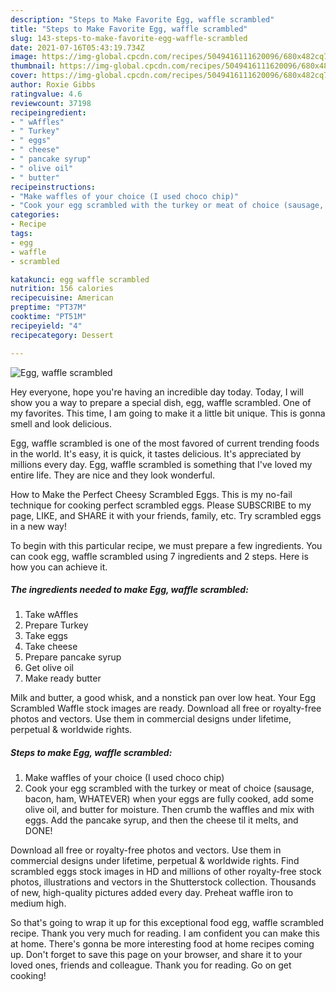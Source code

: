 ```yaml
---
description: "Steps to Make Favorite Egg, waffle scrambled"
title: "Steps to Make Favorite Egg, waffle scrambled"
slug: 143-steps-to-make-favorite-egg-waffle-scrambled
date: 2021-07-16T05:43:19.734Z
image: https://img-global.cpcdn.com/recipes/5049416111620096/680x482cq70/egg-waffle-scrambled-recipe-main-photo.jpg
thumbnail: https://img-global.cpcdn.com/recipes/5049416111620096/680x482cq70/egg-waffle-scrambled-recipe-main-photo.jpg
cover: https://img-global.cpcdn.com/recipes/5049416111620096/680x482cq70/egg-waffle-scrambled-recipe-main-photo.jpg
author: Roxie Gibbs
ratingvalue: 4.6
reviewcount: 37198
recipeingredient:
- " wAffles"
- " Turkey"
- " eggs"
- " cheese"
- " pancake syrup"
- " olive oil"
- " butter"
recipeinstructions:
- "Make waffles of your choice (I used choco chip)"
- "Cook your egg scrambled with the turkey or meat of choice (sausage, bacon, ham, WHATEVER) when your eggs are fully cooked, add some olive oil, and butter for moisture. Then crumb the waffles and mix with eggs. Add the pancake syrup, and then the cheese til it melts, and DONE!"
categories:
- Recipe
tags:
- egg
- waffle
- scrambled

katakunci: egg waffle scrambled 
nutrition: 156 calories
recipecuisine: American
preptime: "PT37M"
cooktime: "PT51M"
recipeyield: "4"
recipecategory: Dessert

---
```



![Egg, waffle scrambled](https://img-global.cpcdn.com/recipes/5049416111620096/680x482cq70/egg-waffle-scrambled-recipe-main-photo.jpg)

Hey everyone, hope you're having an incredible day today. Today, I will show you a way to prepare a special dish, egg, waffle scrambled. One of my favorites. This time, I am going to make it a little bit unique. This is gonna smell and look delicious.

Egg, waffle scrambled is one of the most favored of current trending foods in the world. It's easy, it is quick, it tastes delicious. It's appreciated by millions every day. Egg, waffle scrambled is something that I've loved my entire life. They are nice and they look wonderful.

How to Make the Perfect Cheesy Scrambled Eggs. This is my no-fail technique for cooking perfect scrambled eggs. Please SUBSCRIBE to my page, LIKE, and SHARE it with your friends, family, etc. Try scrambled eggs in a new way!


To begin with this particular recipe, we must prepare a few ingredients. You can cook egg, waffle scrambled using 7 ingredients and 2 steps. Here is how you can achieve it.

<!--inarticleads1-->

##### The ingredients needed to make Egg, waffle scrambled:

1. Take  wAffles
1. Prepare  Turkey
1. Take  eggs
1. Take  cheese
1. Prepare  pancake syrup
1. Get  olive oil
1. Make ready  butter


Milk and butter, a good whisk, and a nonstick pan over low heat. Your Egg Scrambled Waffle stock images are ready. Download all free or royalty-free photos and vectors. Use them in commercial designs under lifetime, perpetual &amp; worldwide rights. 

<!--inarticleads2-->

##### Steps to make Egg, waffle scrambled:

1. Make waffles of your choice (I used choco chip)
1. Cook your egg scrambled with the turkey or meat of choice (sausage, bacon, ham, WHATEVER) when your eggs are fully cooked, add some olive oil, and butter for moisture. Then crumb the waffles and mix with eggs. Add the pancake syrup, and then the cheese til it melts, and DONE!


Download all free or royalty-free photos and vectors. Use them in commercial designs under lifetime, perpetual &amp; worldwide rights. Find scrambled eggs stock images in HD and millions of other royalty-free stock photos, illustrations and vectors in the Shutterstock collection. Thousands of new, high-quality pictures added every day. Preheat waffle iron to medium high. 

So that's going to wrap it up for this exceptional food egg, waffle scrambled recipe. Thank you very much for reading. I am confident you can make this at home. There's gonna be more interesting food at home recipes coming up. Don't forget to save this page on your browser, and share it to your loved ones, friends and colleague. Thank you for reading. Go on get cooking!
